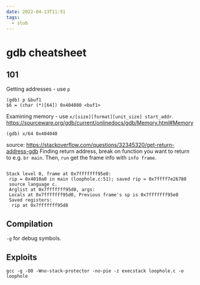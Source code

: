 ```yaml
---
date: 2022-04-13T11:51
tags: 
  - stub
---
```


# gdb cheatsheet

## 101

Getting addresses - use `p`
```
(gdb) p &buf1
$6 = (char (*)[64]) 0x404080 <buf1>
```

Examining memory - use `x/[size][format][unit_size] start_addr`.
https://sourceware.org/gdb/current/onlinedocs/gdb/Memory.html#Memory
```
(gdb) x/64 0x404040
```

source: https://stackoverflow.com/questions/32345320/get-return-address-gdb
Finding return address, break on function you want to return to e.g. `br main`.
Then, `run` get the frame info with `info frame`.
```

Stack level 0, frame at 0x7fffffff95e0:
 rip = 0x4010a0 in main (loophole.c:51); saved rip = 0x7ffff7e26780
 source language c.
 Arglist at 0x7fffffff95d0, args: 
 Locals at 0x7fffffff95d0, Previous frame's sp is 0x7fffffff95e0
 Saved registers:
  rip at 0x7fffffff95d8

```

## Compilation

`-g` for debug symbols.

## Exploits

`gcc -g -O0 -Wno-stack-protector -no-pie -z execstack loophole.c -o loophole`
